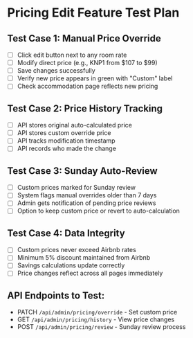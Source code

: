 # Pricing Edit Feature Test Plan

## Test Case 1: Manual Price Override
- [ ] Click edit button next to any room rate
- [ ] Modify direct price (e.g., KNP1 from $107 to $99)
- [ ] Save changes successfully
- [ ] Verify new price appears in green with "Custom" label
- [ ] Check accommodation page reflects new pricing

## Test Case 2: Price History Tracking
- [ ] API stores original auto-calculated price
- [ ] API stores custom override price
- [ ] API tracks modification timestamp
- [ ] API records who made the change

## Test Case 3: Sunday Auto-Review
- [ ] Custom prices marked for Sunday review
- [ ] System flags manual overrides older than 7 days
- [ ] Admin gets notification of pending price reviews
- [ ] Option to keep custom price or revert to auto-calculation

## Test Case 4: Data Integrity
- [ ] Custom prices never exceed Airbnb rates
- [ ] Minimum 5% discount maintained from Airbnb
- [ ] Savings calculations update correctly
- [ ] Price changes reflect across all pages immediately

## API Endpoints to Test:
- PATCH `/api/admin/pricing/override` - Set custom price
- GET `/api/admin/pricing/history` - View price changes
- POST `/api/admin/pricing/review` - Sunday review process